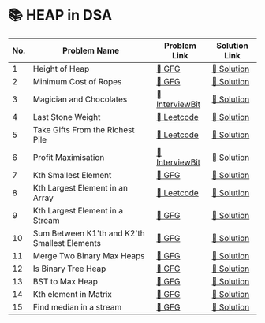 # 📚 HEAP in DSA

| No. | Problem Name                                              | Problem Link                                                                                                                           | Solution Link     |
|-----|-----------------------------------------------------------|----------------------------------------------------------------------------------------------------------------------------------------|-------------------|
| 1   | Height of Heap                                            | [🔗 GFG](https://www.geeksforgeeks.org/problems/height-of-heap5025/1?page=1&difficulty%5B%5D=-1&category%5B%5D=Heap&sortBy=submissions) | [🔗 Solution](https://github.com/abhishek0112cs221008/Heap/blob/e20157b9da34e70cb76a2bf98b251acf4b497371/HeightOfHeap.java)   |
| 2   | Minimum Cost of Ropes                                     | [🔗 GFG](https://www.geeksforgeeks.org/problems/minimum-cost-of-ropes-1587115620/1?page=1&difficulty)                                  | [🔗 Solution](#)   |
| 3   | Magician and Chocolates                                   | [🔗 InterviewBit](https://www.interviewbit.com/problems/magician-and-chocolates/)                                                      | [🔗 Solution](#)   |
| 4   | Last Stone Weight                                         | [🔗 Leetcode](https://leetcode.com/problems/last-stone-weight/description/)                                                            | [🔗 Solution](#)   |
| 5   | Take Gifts From the Richest Pile                          | [🔗 Leetcode](https://leetcode.com/problems/take-gifts-from-the-richest-pile/description/)                                             | [🔗 Solution](#)   |
| 6   | Profit Maximisation                                       | [🔗 InterviewBit](https://www.interviewbit.com/problems/profit-maximisation/)                                                          | [🔗 Solution](#)   |
| 7   | Kth Smallest Element                                      | [🔗 GFG](https://www.geeksforgeeks.org/problems/kth-smallest-element5635/1?itm_source=geeksforgeeks&itm_medium=article&itm_campaign=bottom_sticky_on_article) | [🔗 Solution](#)   |
| 8   | Kth Largest Element in an Array                           | [🔗 Leetcode](https://leetcode.com/problems/kth-largest-element-in-an-array/description/)                                              | [🔗 Solution](#)   |
| 9   | Kth Largest Element in a Stream                           | [🔗 GFG](https://www.geeksforgeeks.org/problems/kth-largest-element-in-a-stream2220/1?page=1&difficulty%5B%5D=1&category%5B%5D=Heap&sortBy=submissions) | [🔗 Solution](#)   |
| 10  | Sum Between K1'th and K2'th Smallest Elements             | [🔗 GFG](https://www.geeksforgeeks.org/problems/sum-of-elements-between-k1th-and-k2th-smallest-elements3133/1?page=1&difficulty%5B%5D=0&category%5B%5D=Heap&sortBy=submissions) | [🔗 Solution](#)   |
| 11  | Merge Two Binary Max Heaps                       | [🔗 GFG](https://www.geeksforgeeks.org/problems/merge-two-binary-max-heap0144/1?page=1&difficulty%5B%5D=0&category%5B%5D=Heap&sortBy=submissions) | [🔗 Solution](https://github.com/abhishek0112cs221008/Heap/blob/main/MergeTwoBinaryTree.java) |
| 12  | Is Binary Tree Heap                              | [🔗 GFG](https://www.geeksforgeeks.org/problems/is-binary-tree-heap/1?page=1&difficulty%5B%5D=1&category%5B%5D=Heap&sortBy=submissions) | [🔗 Solution](https://github.com/abhishek0112cs221008/Heap/blob/main/IsBinaryTreeHeap.java)   |
| 13  | BST to Max Heap                                  | [🔗 GFG](https://www.geeksforgeeks.org/problems/bst-to-max-heap/1?page=1&difficulty%5B%5D=1&category%5B%5D=Heap&sortBy=submissions) | [🔗 Solution](https://github.com/abhishek0112cs221008/Heap/blob/main/BST_to_Max.java)   |
| 14  | Kth element in Matrix                                  | [🔗 GFG]([https://www.geeksforgeeks.org/problems/bst-to-max-heap/1?page=1&difficulty%5B%5D=1&category%5B%5D=Heap&sortBy=submissions](https://www.geeksforgeeks.org/problems/kth-element-in-matrix/1?page=1&difficulty%5B%5D=1&category%5B%5D=Heap&sortBy=submissions)) | [🔗 Solution]([[https://github.com/abhishek0112cs221008/Heap/blob/main/BST_to_Max.java](https://github.com/abhishek0112cs221008/Heap/blob/main/Kth%20element%20in%20Matrix.java)](https://github.com/abhishek0112cs221008/Heap/blob/main/Kth%20element%20in%20Matrix.java))   |
| 15  | Find median in a stream                                  | [🔗 GFG]([[https://www.geeksforgeeks.org/problems/bst-to-max-heap/1?page=1&difficulty%5B%5D=1&category%5B%5D=Heap&sortBy=submissions](https://www.geeksforgeeks.org/problems/kth-element-in-matrix/1?page=1&difficulty%5B%5D=1&category%5B%5D=Heap&sortBy=submissions)](https://www.geeksforgeeks.org/problems/find-median-in-a-stream-1587115620/1?page=1&difficulty%5B%5D=2&category%5B%5D=Heap&sortBy=submissions)) | [🔗 Solution](https://github.com/abhishek0112cs221008/Heap/blob/main/Find%20median%20in%20a%20stream.java)   |

